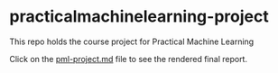 # practicalmachinelearning-project
This repo holds the course project for Practical Machine Learning

Click on the [pml-project.md](pml-project.md) file to see the rendered final report.
